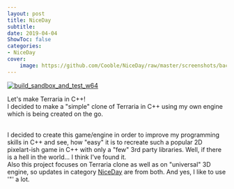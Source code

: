 ```yaml
---
layout: post
title: NiceDay
subtitle: 
date: 2019-04-04
ShowToc: false
categories:
- NiceDay
cover: 
    image: https://github.com/Cooble/NiceDay/raw/master/screenshots/back_logo.png?raw=false
---
```

<p dir="auto"><a href="https://github.com/Cooble/NiceDay/actions/workflows/build_sandbox_and_test_w64.yml"><img src="https://github.com/Cooble/NiceDay/actions/workflows/build_sandbox_and_test_w64.yml/badge.svg?branch=master" alt="build_sandbox_and_test_w64" style="max-width: 100%;"></a></p>

Let's make Terraria in C++!  
I decided to make a "simple" clone of Terraria in C++ using my own engine which is being created on the go. 
<br> 
<br> 

I decided to create this game/engine in order to improve my programming skills in C++ and see, 
how "easy" it is to recreate such a popular 2D pixelart-ish game in C++ with only a "few" 3rd party libraries. 
Well, if there is a hell in the world... I think I've found it.<br>
Also this project focuses on Terraria clone as well as on "universal" 3D engine, 
so updates in category [NiceDay](../../../categories/niceday) are from both.
And yes, I like to use '"' a lot.